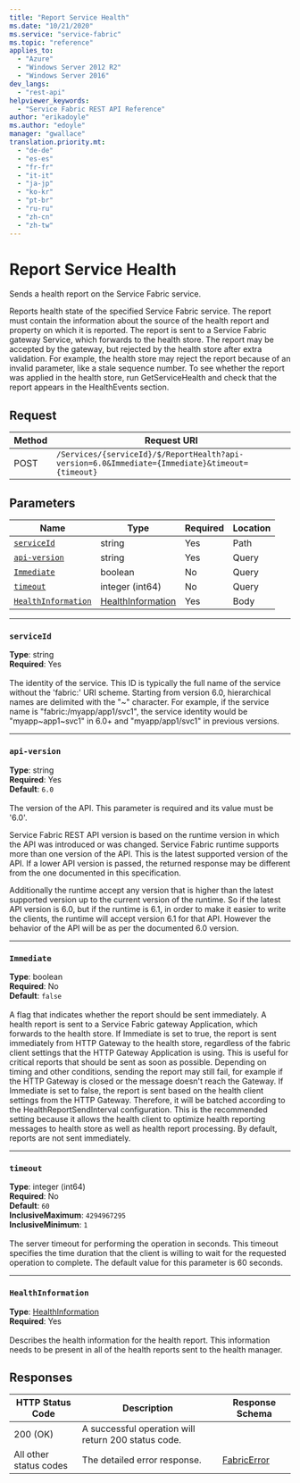 ```yaml
---
title: "Report Service Health"
ms.date: "10/21/2020"
ms.service: "service-fabric"
ms.topic: "reference"
applies_to: 
  - "Azure"
  - "Windows Server 2012 R2"
  - "Windows Server 2016"
dev_langs: 
  - "rest-api"
helpviewer_keywords: 
  - "Service Fabric REST API Reference"
author: "erikadoyle"
ms.author: "edoyle"
manager: "gwallace"
translation.priority.mt: 
  - "de-de"
  - "es-es"
  - "fr-fr"
  - "it-it"
  - "ja-jp"
  - "ko-kr"
  - "pt-br"
  - "ru-ru"
  - "zh-cn"
  - "zh-tw"
---
```

# Report Service Health
Sends a health report on the Service Fabric service.

Reports health state of the specified Service Fabric service. The report must contain the information about the source of the health report and property on which it is reported.
The report is sent to a Service Fabric gateway Service, which forwards to the health store.
The report may be accepted by the gateway, but rejected by the health store after extra validation.
For example, the health store may reject the report because of an invalid parameter, like a stale sequence number.
To see whether the report was applied in the health store, run GetServiceHealth and check that the report appears in the HealthEvents section.


## Request
| Method | Request URI |
| ------ | ----------- |
| POST | `/Services/{serviceId}/$/ReportHealth?api-version=6.0&Immediate={Immediate}&timeout={timeout}` |


## Parameters
| Name | Type | Required | Location |
| --- | --- | --- | --- |
| [`serviceId`](#serviceid) | string | Yes | Path |
| [`api-version`](#api-version) | string | Yes | Query |
| [`Immediate`](#immediate) | boolean | No | Query |
| [`timeout`](#timeout) | integer (int64) | No | Query |
| [`HealthInformation`](#healthinformation) | [HealthInformation](sfclient-model-healthinformation.md) | Yes | Body |

____
### `serviceId`
__Type__: string <br/>
__Required__: Yes<br/>
<br/>
The identity of the service. This ID is typically the full name of the service without the 'fabric:' URI scheme.
Starting from version 6.0, hierarchical names are delimited with the "~" character.
For example, if the service name is "fabric:/myapp/app1/svc1", the service identity would be "myapp~app1~svc1" in 6.0+ and "myapp/app1/svc1" in previous versions.


____
### `api-version`
__Type__: string <br/>
__Required__: Yes<br/>
__Default__: `6.0` <br/>
<br/>
The version of the API. This parameter is required and its value must be '6.0'.

Service Fabric REST API version is based on the runtime version in which the API was introduced or was changed. Service Fabric runtime supports more than one version of the API. This is the latest supported version of the API. If a lower API version is passed, the returned response may be different from the one documented in this specification.

Additionally the runtime accept any version that is higher than the latest supported version up to the current version of the runtime. So if the latest API version is 6.0, but if the runtime is 6.1, in order to make it easier to write the clients, the runtime will accept version 6.1 for that API. However the behavior of the API will be as per the documented 6.0 version.


____
### `Immediate`
__Type__: boolean <br/>
__Required__: No<br/>
__Default__: `false` <br/>
<br/>
A flag that indicates whether the report should be sent immediately.
A health report is sent to a Service Fabric gateway Application, which forwards to the health store.
If Immediate is set to true, the report is sent immediately from HTTP Gateway to the health store, regardless of the fabric client settings that the HTTP Gateway Application is using.
This is useful for critical reports that should be sent as soon as possible.
Depending on timing and other conditions, sending the report may still fail, for example if the HTTP Gateway is closed or the message doesn't reach the Gateway.
If Immediate is set to false, the report is sent based on the health client settings from the HTTP Gateway. Therefore, it will be batched according to the HealthReportSendInterval configuration.
This is the recommended setting because it allows the health client to optimize health reporting messages to health store as well as health report processing.
By default, reports are not sent immediately.


____
### `timeout`
__Type__: integer (int64) <br/>
__Required__: No<br/>
__Default__: `60` <br/>
__InclusiveMaximum__: `4294967295` <br/>
__InclusiveMinimum__: `1` <br/>
<br/>
The server timeout for performing the operation in seconds. This timeout specifies the time duration that the client is willing to wait for the requested operation to complete. The default value for this parameter is 60 seconds.

____
### `HealthInformation`
__Type__: [HealthInformation](sfclient-model-healthinformation.md) <br/>
__Required__: Yes<br/>
<br/>
Describes the health information for the health report. This information needs to be present in all of the health reports sent to the health manager.

## Responses

| HTTP Status Code | Description | Response Schema |
| --- | --- | --- |
| 200 (OK) | A successful operation will return 200 status code.<br/> |  |
| All other status codes | The detailed error response.<br/> | [FabricError](sfclient-model-fabricerror.md) |

